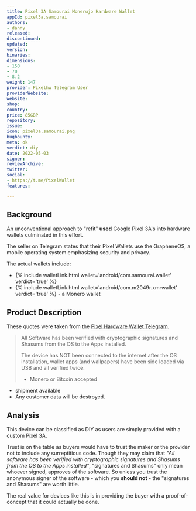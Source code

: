 ```yaml
---
title: Pixel 3A Samourai Monerujo Hardware Wallet
appId: pixel3a.samourai
authors:
- danny
released: 
discontinued: 
updated: 
version: 
binaries: 
dimensions:
- 150
- 70
- 8.2
weight: 147
provider: Pixelhw Telegram User
providerWebsite: 
website: 
shop: 
country: 
price: 85GBP
repository: 
issue: 
icon: pixel3a.samourai.png
bugbounty: 
meta: ok
verdict: diy
date: 2022-05-03
signer: 
reviewArchive: 
twitter: 
social:
- https://t.me/PixelWallet
features: 

---
```


## Background 

An unconventional approach to "refit" **used** Google Pixel 3A's into hardware wallets culminated in this effort. 

The seller on Telegram states that their Pixel Wallets use the GrapheneOS, a mobile operating system emphasizing security and privacy.

The actual wallets include: 
- {% include walletLink.html wallet='android/com.samourai.wallet' verdict='true' %} 
- {% include walletLink.html wallet='android/com.m2049r.xmrwallet' verdict='true' %} - a Monero wallet

## Product Description 

These quotes were taken from the [Pixel Hardware Wallet Telegram](https://t.me/PixelWallet).

> All Software has been verified with cryptographic signatures and Shasums from the OS to the Apps installed.
>
> The device has NOT been connected to the internet after the OS installation, wallet apps (and wallpapers) have been side loaded via USB and all verified twice.
>
> - Monero or Bitcoin accepted
- shipment available
- Any customer data will be destroyed.

## Analysis 

This device can be classified as DIY as users are simply provided with a custom Pixel 3A. 

Trust is on the table as buyers would have to trust the maker or the provider not to include any surreptitious code. Though they may claim that *"All software has been verified with cryptographic signatures and Shasums from the OS to the Apps installed"*, "signatures and Shasums" only mean whoever signed, approves of the software. So unless you trust the anonymous signer of the software - which you **should not** - the "signatures and Shasums" are worth little.

The real value for devices like this is in providing the buyer with a proof-of-concept that it could actually be done. 

